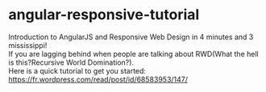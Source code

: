 angular-responsive-tutorial
===========================

Introduction to AngularJS and Responsive Web Design in 4 minutes and 3 mississippi! <br/>
If you are lagging behind when people are talking about RWD(What the hell is this?Recursive World Domination?).<br/>
Here is a quick tutorial to get you started:
https://fr.wordpress.com/read/post/id/68583953/147/
